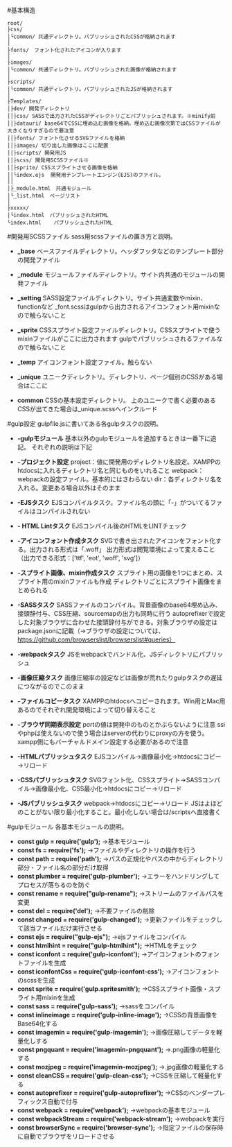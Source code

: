 #基本構造

    root/
    ├css/
    │└common/ 共通ディレクトリ。パブリッシュされたCSSが格納されます
    │
    ├fonts/　フォント化されたアイコンが入ります
    │
    ├images/
    │└common/ 共通ディレクトリ。パブリッシュされた画像が格納されます
    │
    ├scripts/
    │└common/ 共通ディレクトリ。パブリッシュされたJSが格納されます
    │
    ├Templates/
    │├dev/ 開発ディレクトリ
    ││├css/ SASSで出力されたCSSがディレクトリごとパブリッシュされます。※minify前
    ││├datauri/ base64でCSSに埋め込む画像を格納。埋め込む画像次第ではCSSファイルが大きくなりすぎるので要注意
    ││├fonts/ フォント化させるSVGファイルを格納
    ││├images/ 切り出した画像はここに配置
    ││├scripts/ 開発用JS
    ││├scss/ 開発用SCSSファイル※
    ││├sprite/ CSSスプライトさせる画像を格納
    ││└index.ejs  開発用テンプレートエンジン(EJS)のファイル。
    ││
    │├_module.html　共通モジュール
    │└_list.html　ページリスト
    │
    ├xxxxx/
    │└index.html　パブリッシュされたHTML
    └index.html    パブリッシュされたHTML



#開発用SCSSファイル
sass用scssファイルの置き方と説明。

* **_base**
ベースファイルディレクトリ。ヘッダフッタなどのテンプレート部分の開発ファイル

* **_module**
モジュールファイルディレクトリ。サイト内共通のモジュールの開発ファイル

* **_setting**
SASS設定ファイルディレクトリ。サイト共通変数やmixin、functionなど
_font.scssはgulpから出力されるアイコンフォント用mixinなので触らないこと

* **_sprite**
CSSスプライト設定ファイルディレクトリ。CSSスプライトで使うmixinファイルがここに出力されます
gulpでパブリッシュされるファイルなので触らないこと

* **_temp**
アイコンフォント設定ファイル。触らない

* **_unique**
ユニークディレクトリ。ディレクトリ、ページ個別のCSSがある場合はここに

* **common**
CSSの基本設定ディレクトリ。
上のユニークで書く必要のあるCSSが出てきた場合は_unique.scssへインクルード



#gulp設定
gulpfile.jsに書いてある各gulpタスクの説明。

* **-gulpモジュール**
基本以外のgulpモジュールを追加するときは一番下に追記。
それぞれの説明は下記

* **-プロジェクト設定**
project：値に開発用のディレクトリ名設定。XAMPPのhtdocsに入れるディレクトリ名と同じものをいれること
webpack：webpackの設定ファイル。基本的にはさわらない
dir：各ディレクトリ名を入れる。変更ある場合以外はそのまま

* **-EJSタスク**
EJSコンパイルタスク。ファイル名の頭に「-」がついてるファイルはコンパイルされない

* **- HTML Lintタスク**
EJSコンパイル後のHTMLをLINTチェック

* **-アイコンフォント作成タスク**
SVGで書き出されたアイコンをフォント化する。出力される形式は「.woff」
出力形式は閲覧環境によって変えること（出力できる形式：['ttf', 'eot', 'woff', 'svg']）

* **-スプライト画像、mixin作成タスク**
スプライト用の画像を1つにまとめ、スプライト用のmixinファイルも作成
ディレクトリごとにスプライト画像をまとめられる

* **-SASSタスク**
SASSファイルのコンパイル。背景画像のbase64埋め込み、接頭辞付与、CSS圧縮、sourcemapの出力も同時に行う
autoprefixerで設定した対象ブラウザに合わせた接頭辞付与ができる。対象ブラウザの設定はpackage.jsonに記載（→ブラウザの設定については、https://github.com/browserslist/browserslist#queries）

* **-webpackタスク**
JSをwebpackでバンドル化、JSディレクトリにパブリッシュ

* **-画像圧縮タスク**
画像圧縮率の設定などは画像が荒れたりgulpタスクの遅延につながるのでこのまま

* **-ファイルコピータスク**
XAMPPのhtdocsへコピーされます。Win用とMac用あるのでそれぞれ開発環境によって切り替えること

* **-ブラウザ同期表示設定**
portの値は開発中のものとかぶらないように注意
ssiやphpは使えないので使う場合はserverの代わりにproxyの方を使う。xampp側にもバーチャルドメイン設定する必要があるので注意

* **-HTMLパブリッシュタスク**
EJSコンパイル→画像最小化→htdocsにコピー→リロード

* **-CSSパブリッシュタスク**
SVGフォント化、CSSスプライト→SASSコンパイル→画像最小化、CSS最小化→htdocsにコピー→リロード

* **-JSパブリッシュタスク**
webpack→htdocsにコピー→リロード
JSはよほどのことがない限り最小化すること。最小化しない場合は/scriptsへ直接書く



#gulpモジュール
各基本モジュールの説明。

* **const gulp = require('gulp');** →基本モジュール
* **const fs = require('fs');** →ファイルやディレクトリの操作を行う
* **const path = require('path');** →パスの正規化やパスの中からディレクトリ部分・ファイル名の部分だけ取得
* **const plumber = require('gulp-plumber');** →エラーをハンドリングしてプロセスが落ちるのを防ぐ
* **const rename = require("gulp-rename");** →ストリームのファイルパスを変更
* **const del = require('del');** →不要ファイルの削除
* **const changed = require('gulp-changed');** →更新ファイルをチェックして該当ファイルだけ実行させる
* **const ejs = require("gulp-ejs");** →ejsファイルをコンパイル
* **const htmlhint = require("gulp-htmlhint");** →HTMLをチェック
* **const iconfont = require('gulp-iconfont');** →アイコンフォントのフォントファイルを生成
* **const iconfontCss = require('gulp-iconfont-css');** →アイコンフォントのscssを生成
* **const sprite = require('gulp.spritesmith');** →CSSスプライト画像・スプライト用mixinを生成
* **const sass = require('gulp-sass');** →sassをコンパイル
* **const inlineimage = require('gulp-inline-image');** →CSSの背景画像をBase64化する
* **const imagemin = require('gulp-imagemin');** →画像圧縮してデータを軽量化しする
* **const pngquant = require('imagemin-pngquant');** →.png画像の軽量化する
* **const mozjpeg  = require('imagemin-mozjpeg');** →.jpg画像の軽量化する
* **const cleanCSS = require('gulp-clean-css');** →CSSを圧縮して軽量化する
* **const autoprefixer = require('gulp-autoprefixer');** →CSSのベンダープレフィックス自動で付与
* **const webpack = require('webpack');** →webpackの基本モジュール
* **const webpackStream = require('webpack-stream');** →webpackを実行
* **const browserSync = require('browser-sync');** →指定ファイルの保存時に自動でブラウザをリロードさせる